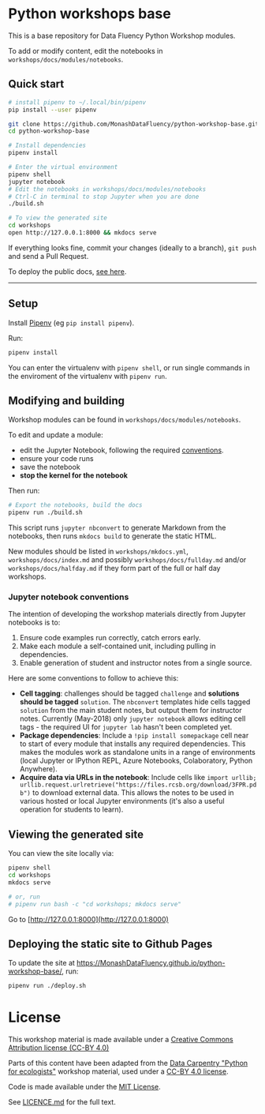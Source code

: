 # Python workshops base

This is a base repository for Data Fluency Python Workshop modules.

To add or modify content, edit the notebooks in 
`workshops/docs/modules/notebooks`.

## Quick start
```bash
# install pipenv to ~/.local/bin/pipenv
pip install --user pipenv

git clone https://github.com/MonashDataFluency/python-workshop-base.git
cd python-workshop-base

# Install dependencies
pipenv install

# Enter the virtual environment
pipenv shell
jupyter notebook
# Edit the notebooks in workshops/docs/modules/notebooks
# Ctrl-C in terminal to stop Jupyter when you are done
./build.sh

# To view the generated site
cd workshops
open http://127.0.0.1:8000 && mkdocs serve
```

If everything looks fine, commit your changes (ideally to a branch), `git push` and send a Pull Request.

To deploy the public docs, [see here](#deploying-the-static-site-to-github-pages).

----

## Setup

Install [Pipenv](https://docs.pipenv.org/) (eg `pip install pipenv`).

Run:

```bash
pipenv install
```

You can enter the virtualenv with `pipenv shell`, or run single commands in the 
enviroment of the virtualenv with `pipenv run`.

## Modifying and building

Workshop modules can be found in `workshops/docs/modules/notebooks`.

To edit and update a module:
* edit the Jupyter Notebook, following the required [conventions](#jupyter-notebook-conventions).
* ensure your code runs
* save the notebook
* **stop the kernel for the notebook**

Then run:

```bash
# Export the notebooks, build the docs
pipenv run ./build.sh
```

This script runs `jupyter nbconvert` to generate Markdown from the notebooks, 
then runs `mkdocs build` to generate the static HTML.

New modules should be listed in `workshops/mkdocs.yml`, `workshops/docs/index.md` 
and possibly `workshops/docs/fullday.md` and/or `workshops/docs/halfday.md` if they form part of the 
full or half day workshops.

### Jupyter notebook conventions

The intention of developing the workshop materials directly from Jupyter notebooks is to:

1. Ensure code examples run correctly, catch errors early.
2. Make each module a self-contained unit, including pulling in dependencies.
3. Enable generation of student and instructor notes from a single source.

Here are some conventions to follow to achieve this:

* **Cell tagging**: challenges should be tagged `challenge` and **solutions should be tagged** `solution`.
  The `nbconvert` templates hide cells tagged `solution` from the main student notes,
  but output them for instructor notes. Currently (May-2018) only `jupyter notebook` 
  allows editing cell tags - the required UI for `jupyter lab` hasn't been completed yet.
* **Package dependencies**: Include a `!pip install somepackage` cell near to start of every module
  that installs any required dependencies. This makes the modules work as standalone units in a range 
  of environments (local Jupyter or IPython REPL, Azure Notebooks, Colaboratory, Python Anywhere).
* **Acquire data via URLs in the notebook**: Include cells like `import urllib; urllib.request.urlretrieve("https://files.rcsb.org/download/3FPR.pdb")` to download external data.
  This allows the notes to be used in various hosted or local Jupyter environments 
  (it's also a useful operation for students to learn).

## Viewing the generated site

You can view the site locally via:

```bash
pipenv shell
cd workshops
mkdocs serve

# or, run
# pipenv run bash -c "cd workshops; mkdocs serve"
```

Go to [http://127.0.0.1:8000](http://127.0.0.1:8000)

## Deploying the static site to Github Pages

To update the site at https://MonashDataFluency.github.io/python-workshop-base/, run:

```bash
pipenv run ./deploy.sh
```

# License

This workshop material is made available under a 
[Creative Commons Attribution license (CC-BY 4.0)](https://creativecommons.org/licenses/by/4.0/legalcode)

Parts of this content have been adapted from the 
[Data Carpentry "Python for ecologists"](http://www.datacarpentry.org/python-ecology-lesson/) 
workshop material, used under a [CC-BY 4.0 license](https://creativecommons.org/licenses/by/4.0/legalcode).

Code is made available under the 
[MIT License](http://opensource.org/licenses/mit-license.html).

See [LICENCE.md](LICENSE.md) for the full text.
